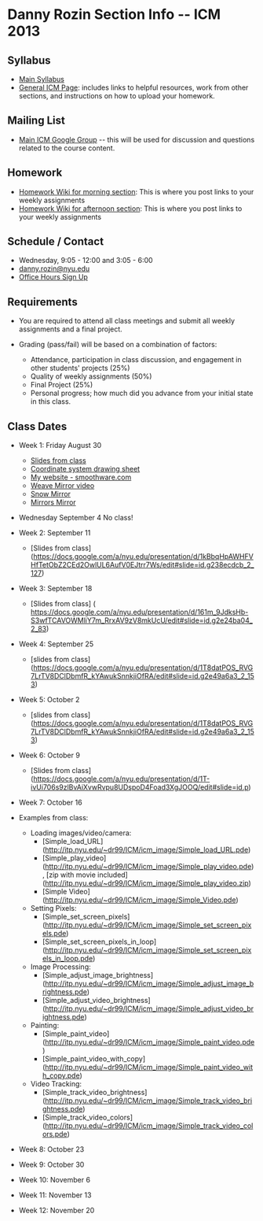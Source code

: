 Danny Rozin Section Info -- ICM 2013
========================================

Syllabus
--------
- [Main Syllabus](https://github.com/ITPNYU/ICM-2013/blob/master/Syllabus-2013-All.md)
- [General ICM Page](https://github.com/ITPNYU/ICM-2013/blob/master/README.md): includes links to helpful resources, work from other sections, and instructions on how to upload your homework.

Mailing List
------------
- [Main ICM Google Group](https://groups.google.com/a/itp.nyu.edu/group/icm) -- this will be used for discussion and questions related to the course content.

Homework
--------
- [Homework Wiki for morning section](https://github.com/ITPNYU/ICM-2013/wiki/Homework-Rozin-Wed-morning): This is where you post links to your weekly assignments
- [Homework Wiki for afternoon section](https://github.com/ITPNYU/ICM-2013/wiki/Homework-Rozin-Wed-afternoon): This is where you post links to your weekly assignments


Schedule / Contact
------------------
- Wednesday, 9:05 - 12:00 and 3:05 - 6:00
- danny.rozin@nyu.edu
- [Office Hours Sign Up](https://itp.nyu.edu/inwiki/Signup/Rozin)

Requirements
------------
- You are required to attend all class meetings and submit all weekly assignments and a final project.

- Grading (pass/fail) will be based on a combination of factors:
    - Attendance, participation in class discussion, and engagement in other students' projects (25%)
    - Quality of weekly assignments (50%) 
    - Final Project (25%)
    - Personal progress; how much did you advance from your initial state in this class.

Class Dates
-----------
- Week 1: Friday August 30 
    - [Slides from class](https://docs.google.com/presentation/d/1625s7b1eRyQE44NMxdRlbX5_t0OCbELBaUqFdElq9js)
    - [Coordinate system drawing sheet](http://itp.nyu.edu/~dr99/ICM/coords_sheet.pdf)
    - [My website - smoothware.com](http:smoothware.com)
     - [Weave Mirror video](https://vimeo.com/7067089)
     - [Snow Mirror](http://www.youtube.com/watch?v=jZhFRTeY8Cs)
     - [Mirrors Mirror](http://www.youtube.com/watch?v=tRDfO9K392E)
- Wednesday September 4 No class!
- Week 2: September 11
    - [Slides from class] (https://docs.google.com/a/nyu.edu/presentation/d/1kBbqHpAWHFVHfTetObZ2CEd2OwlUL6AufV0EJtrr7Ws/edit#slide=id.g238ecdcb_2_127)
- Week 3: September 18
    - [Slides from class] ( https://docs.google.com/a/nyu.edu/presentation/d/161m_9JdksHb-S3wfTCAVOWMliY7m_RrxAV9zV8mkUcU/edit#slide=id.g2e24ba04_2_83)
- Week 4: September 25
    - [slides from class] (https://docs.google.com/a/nyu.edu/presentation/d/1T8datPOS_RVG7LrTV8DClDbmfR_kYAwukSnnkjiOfRA/edit#slide=id.g2e49a6a3_2_153)
- Week 5: October 2
    - [slides from class] (https://docs.google.com/a/nyu.edu/presentation/d/1T8datPOS_RVG7LrTV8DClDbmfR_kYAwukSnnkjiOfRA/edit#slide=id.g2e49a6a3_2_153)
- Week 6: October 9
    - [Slides from class] (https://docs.google.com/a/nyu.edu/presentation/d/1T-ivUi706s9zlBvAiXvwRvpu8UDspoD4Foad3XgJOOQ/edit#slide=id.p)
- Week 7: October 16
- Examples from class:
    - Loading images/video/camera:
        - [Simple_load_URL] (http://itp.nyu.edu/~dr99/ICM/icm_image/Simple_load_URL.pde)
        - [Simple_play_video] (http://itp.nyu.edu/~dr99/ICM/icm_image/Simple_play_video.pde), [zip with movie included] (http://itp.nyu.edu/~dr99/ICM/icm_image/Simple_play_video.zip)
        - [Simple Video] (http://itp.nyu.edu/~dr99/ICM/icm_image/Simple_Video.pde)
    - Setting Pixels:
        - [Simple_set_screen_pixels] (http://itp.nyu.edu/~dr99/ICM/icm_image/Simple_set_screen_pixels.pde)
        - [Simple_set_screen_pixels_in_loop] (http://itp.nyu.edu/~dr99/ICM/icm_image/Simple_set_screen_pixels_in_loop.pde)
    - Image Processing:
        - [Simple_adjust_image_brightness] (http://itp.nyu.edu/~dr99/ICM/icm_image/Simple_adjust_image_brightness.pde)
        - [Simple_adjust_video_brightness] (http://itp.nyu.edu/~dr99/ICM/icm_image/Simple_adjust_video_brightness.pde)
    - Painting:
        - [Simple_paint_video] (http://itp.nyu.edu/~dr99/ICM/icm_image/Simple_paint_video.pde)
        - [Simple_paint_video_with_copy] (http://itp.nyu.edu/~dr99/ICM/icm_image/Simple_paint_video_with_copy.pde)
    - Video Tracking:
        - [Simple_track_video_brightness] (http://itp.nyu.edu/~dr99/ICM/icm_image/Simple_track_video_brightness.pde)
        - [Simple_track_video_colors] (http://itp.nyu.edu/~dr99/ICM/icm_image/Simple_track_video_colors.pde)

- Week 8: October 23
- Week 9: October 30
- Week 10: November 6
- Week 11: November 13
- Week 12: November 20
